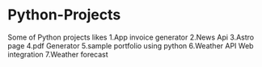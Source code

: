 # Python-Projects
Some of Python projects likes
1.App invoice generator
2.News Api
3.Astro page
4.pdf Generator
5.sample portfolio using python
6.Weather API Web integration 
7.Weather forecast 
